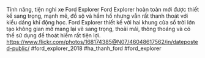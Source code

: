 
Tính năng, tiện nghi xe Ford Explorer
Ford  Explorer hoàn toàn mới được thiết kế sang trọng, mạnh mẽ, đồ sộ và hầm hố nhưng vẫn rất thanh thoát với kiểu dáng khí động học. Ford Explorer thiết kế với hai khung cửa sổ trời lớn tạo không gian mở mang lại vẻ sang trọng, thoải mái, thông thoáng và có thể sử dụng để thoát hiểm rất tiện lợi.
https://www.flickr.com/photos/168174385@N07/46048617562/in/dateposted-public/
#ford_explorer_2018 #ha_thanh_ford #ford_explorer
